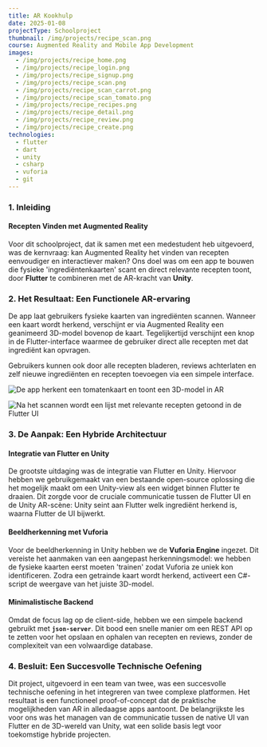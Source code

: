 ```yaml
---
title: AR Kookhulp
date: 2025-01-08
projectType: Schoolproject
thumbnail: /img/projects/recipe_scan.png
course: Augmented Reality and Mobile App Development
images:
  - /img/projects/recipe_home.png
  - /img/projects/recipe_login.png
  - /img/projects/recipe_signup.png
  - /img/projects/recipe_scan.png
  - /img/projects/recipe_scan_carrot.png
  - /img/projects/recipe_scan_tomato.png
  - /img/projects/recipe_recipes.png
  - /img/projects/recipe_detail.png
  - /img/projects/recipe_review.png
  - /img/projects/recipe_create.png
technologies:
  - flutter
  - dart
  - unity
  - csharp
  - vuforia
  - git
---
```


### 1. Inleiding

#### Recepten Vinden met Augmented Reality

Voor dit schoolproject, dat ik samen met een medestudent heb uitgevoerd, was de
kernvraag: kan Augmented Reality het vinden van recepten eenvoudiger en
interactiever maken? Ons doel was om een app te bouwen die fysieke
'ingrediëntenkaarten' scant en direct relevante recepten toont, door
**Flutter** te combineren met de AR-kracht van **Unity**.

### 2. Het Resultaat: Een Functionele AR-ervaring

De app laat gebruikers fysieke kaarten van ingrediënten scannen. Wanneer een kaart wordt herkend, verschijnt er via Augmented Reality een geanimeerd 3D-model bovenop de kaart. Tegelijkertijd verschijnt een knop in de Flutter-interface waarmee de gebruiker direct alle recepten met dat ingrediënt kan opvragen.

Gebruikers kunnen ook door alle recepten bladeren, reviews achterlaten en zelf nieuwe ingrediënten en recepten toevoegen via een simpele interface.

![De app herkent een tomatenkaart en toont een 3D-model in AR](/img/projects/recipe_scan.png)

![Na het scannen wordt een lijst met relevante recepten getoond in de Flutter UI](/img/projects/recipe_recipes.png)

### 3. De Aanpak: Een Hybride Architectuur

#### Integratie van Flutter en Unity

De grootste uitdaging was de integratie van Flutter en Unity. Hiervoor hebben we gebruikgemaakt van een bestaande open-source oplossing die het mogelijk maakt om een Unity-view als een widget binnen Flutter te draaien. Dit zorgde voor de cruciale communicatie tussen de Flutter UI en de Unity AR-scène: Unity seint aan Flutter welk ingrediënt herkend is, waarna Flutter de UI bijwerkt.

#### Beeldherkenning met Vuforia

Voor de beeldherkenning in Unity hebben we de **Vuforia Engine** ingezet. Dit vereiste het aanmaken van een aangepast herkenningsmodel: we hebben de fysieke kaarten eerst moeten 'trainen' zodat Vuforia ze uniek kon identificeren. Zodra een getrainde kaart wordt herkend, activeert een C#-script de weergave van het juiste 3D-model.

#### Minimalistische Backend

Omdat de focus lag op de client-side, hebben we een simpele backend gebruikt met **`json-server`**. Dit bood een snelle manier om een REST API op te zetten voor het opslaan en ophalen van recepten en reviews, zonder de complexiteit van een volwaardige database.

### 4. Besluit: Een Succesvolle Technische Oefening

Dit project, uitgevoerd in een team van twee, was een succesvolle technische oefening in het integreren van twee complexe platformen. Het resultaat is een functioneel proof-of-concept dat de praktische mogelijkheden van AR in alledaagse apps aantoont. De belangrijkste les voor ons was het managen van de communicatie tussen de native UI van Flutter en de 3D-wereld van Unity, wat een solide basis legt voor toekomstige hybride projecten.
